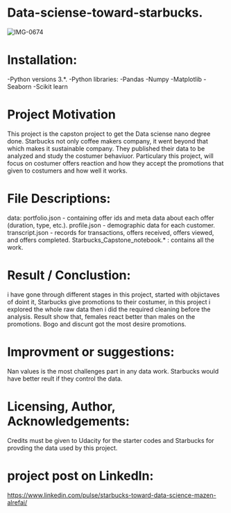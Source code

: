 # Data-sciense-toward-starbucks.
![IMG-0674](https://user-images.githubusercontent.com/55158582/73563003-62ec5180-446d-11ea-9639-5fdd6c0585f0.jpg)

# Installation:

-Python versions 3.*.
-Python libraries: 
-Pandas
-Numpy
-Matplotlib
-Seaborn
-Scikit learn


# Project Motivation
This project is the capston project to get the Data sciense nano degree done. Starbucks not only coffee makers company, it went beyond that which makes it sustainable company. They published their data to be analyzed and study the costumer behaviuor. Particulary this project, will focus on costumer offers reaction and how they accept the promotions that given to costumers and how well it works. 


# File Descriptions:
data:
portfolio.json - containing offer ids and meta data about each offer (duration, type, etc.).
profile.json - demographic data for each customer.
transcript.json - records for transactions, offers received, offers viewed, and offers completed.
Starbucks_Capstone_notebook.* : contains all the work.


# Result / Conclustion: 
i have gone through different stages in this project, started with objictaves of doint it, Starbucks give promotions to their costumer, in this project i explored the whole raw data then i did the required cleaning before the analysis. Result show that, females react better than males on the promotions. Bogo and discunt got the most desire promotions.  

# Improvment or suggestions: 
Nan values is the most challenges part in any data work. Starbucks would have better reult if they control the data. 

# Licensing, Author, Acknowledgements:
Credits must be given to Udacity for the starter codes and Starbucks for provding the data used by this project.

# project post on LinkedIn: 
https://www.linkedin.com/pulse/starbucks-toward-data-science-mazen-alrefai/
